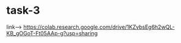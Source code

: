 # task-3
link-->
https://colab.research.google.com/drive/1KZvbsEg6h2wQL-KB_gOGoT-Ft05AAp-g?usp=sharing
